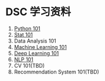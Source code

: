 


# DSC 学习资料

1. [Python 101](https://github.com/ucsdtriplec/learning-material-DSC/blob/master/Python101.md)
2. [Stat 101](https://github.com/ucsdtriplec/learning-material-DSC/blob/master/Stat101.md)
3. Data Analysis 101
4. [Machine Learning 101](https://github.com/ucsdtriplec/learning-material-DSC/blob/master/ML101.md)
5. [Deep Learning 101](https://github.com/ucsdtriplec/learning-material-DSC/blob/master/DL101.md)
6. [NLP 101](https://github.com/ucsdtriplec/learning-material-DSC/blob/master/NLP101.md)
7. CV 101(TBD)
8. Recommendation System 101(TBD)
